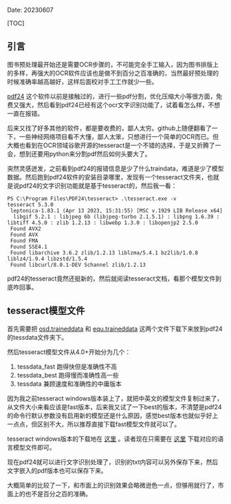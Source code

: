 Date: 20230607


[TOC]

## 引言
图书预处理最开始还是需要OCR步骤的，不可能完全手工输入，因为图书排版上的多样，再强大的OCR软件应该也是做不到百分之百准确的，当然最好预处理的时候准确率越高越好，这样后面校对手工工作就少一些。

[pdf24](https://tools.pdf24.org/zh/) 这个软件以前是接触过的，进行一些pdf分割，优化压缩大小等很方面，免费又强大，然后看到pdf24已经有这个ocr文字识别功能了，试着看怎么样，不想一直在报错。

后来又找了好多其他的软件，都是要收费的，鄙人太穷。github上随便翻看了一下，一些神经网络项目看不大懂，鄙人太笨，只想进行一个简单的OCR而已。但大概也看到在OCR领域谷歌开源的tesseract是一个不错的选择，于是又折腾了一会，想到还要用python来分割pdf然后如何头要大了。

突然灵感迸发，之前看到pdf24的报错信息是少了什么traindata，难道是少了模型数据。然后跑到pdf24软件的安装目录哪里，发现有一个tesseract文件夹，也就是说pdf24的文字识别功能就是基于tesseract的，然后我一看：

```
PS C:\Program Files\PDF24\tesseract> .\tesseract.exe -v
tesseract 5.3.0
 leptonica-1.83.1 (Apr 13 2023, 15:31:55) [MSC v.1929 LIB Release x64]
  libgif 5.2.1 : libjpeg 6b (libjpeg-turbo 2.1.5.1) : libpng 1.6.39 : libtiff 4.5.0 : zlib 1.2.13 : libwebp 1.3.0 : libopenjp2 2.5.0
 Found AVX2
 Found AVX
 Found FMA
 Found SSE4.1
 Found libarchive 3.6.2 zlib/1.2.13 liblzma/5.4.1 bz2lib/1.0.8 liblz4/1.9.4 libzstd/1.5.4
 Found libcurl/8.0.1-DEV Schannel zlib/1.2.13
```

pdf24的tesseract竟然还挺新的，然后就阅读tesseract文档，看那个模型文件到底咋回事。

## tesseract模型文件
首先需要把 [osd.traineddata](https://github.com/tesseract-ocr/tessdata/raw/3.04.00/osd.traineddata) 和 [equ.traineddata](https://github.com/tesseract-ocr/tessdata/raw/3.04.00/equ.traineddata) 这两个文件下载下来放到pdf24的tessdata文件夹下。

然后tesseract模型文件从4.0+开始分为几个：

1. tessdata_fast 跑得快但是准确性不高
2. tessdata_best 跑得慢而准确性高一些
3. tessdata 兼顾速度和准确性的中庸版本

因为我之前tesseract windows版本装上了，就把中英文的模型文件复制过来了，从文件大小来看应该是fast版本，后来我又试了一下best的版本，不清楚是pdf24的命令行默认参数没有启用新的模型还是什么原因，感觉best版本也就似乎好上一点点，但区别不大，所以推荐直接下载fast模型文件就可以了。

tesseract windows版本的下载地在 [这里](https://github.com/UB-Mannheim/tesseract/wiki) 。读者现在只需要在 [这里](https://github.com/tesseract-ocr/tessdata) 下载对应的语言模型文件即可。

现在pdf24就可以进行文字识别处理了，识别的txt内容可以另外保存下来，然后文字嵌入的pdf版本也可以保存下来。

大概简单的比较了一下，和市面上的识别效果会略微逊色一点，但够用就行了，市面上的也不是百分之百的准确。






